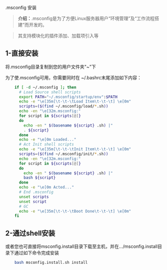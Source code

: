 .msconfig 安装

> **介绍：**.msconfig是为了方便Linux服务器用户“环境管理”及“工作流程搭建”而开发的。

> 其支持模块化的插件添加、加载项引入等

## 1-直接安装

将.msconfig目录复制到您的用户文件夹"~"下

为了使.msconfig可用，你需要同时在 ~/.bashrc末尾添加如下内容：

```bash
    if [ -d ~/.msconfig ]; then
      # Load Source shell scripts
      export PATH="~/.msconfig/startup/env":$PATH
      echo -e "\e[35m[\t-\t-\tLoad Item\t-\t-\t] \e[0m"
      scripts=($(find ~/.msconfig/load/*.sh))
      echo -en "\e[32m.msconfig:"
      for script in ${scripts[@]}
      do
        echo -en " $(basename ${script} .sh) |"
        . ${script}
      done
      echo -e "\e[0m Loaded..."
      # Act Init shell scripts
      echo -e "\e[35m[\t-\t-\tInit Item\t-\t-\t] \e[0m"
      scripts=($(find ~/.msconfig/init/*.sh))
      echo -en "\e[32m.msconfig:"
      for script in ${scripts[@]}
      do
        echo -en " $(basename ${script} .sh) |"
        bash ${script}
      done
      echo -e "\e[0m Acted..."
      # End .msconfig
      unset scripts
      unset script
      # GC
      echo -e "\e[35m[\t-\t-\tBoot Done\t-\t-\t] \e[0m"
    fi
```

## 2-通过shell安装

或者您也可直接将msconfig.install目录下载至主机，并在.../msconfig.install目录下通过如下命令完成安装

```bash
    bash msconfig.install.sh install
```
